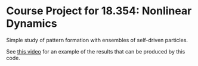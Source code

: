 # Course Project for 18.354: Nonlinear Dynamics

Simple study of pattern formation with ensembles of self-driven particles.

See [this video](https://youtu.be/IHu2tbj4phw) for an example of the results that can be produced by this code.
